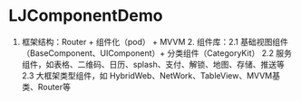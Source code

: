# LJComponentDemo
1. 框架结构：Router + 组件化（pod） + MVVM  2. 组件库：2.1 基础视图组件（BaseComponent、UIComponent）+ 分类组件（CategoryKit）     2.2 服务组件，如表格、二维码、日历、splash、支付、解锁、地图、存储、推送等     2.3 大框架类型组件，如 HybridWeb、NetWork、TableView、MVVM基类、Router等
